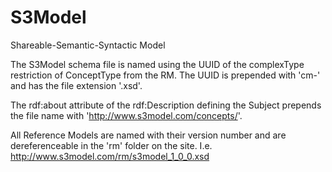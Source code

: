 # S3Model
Shareable-Semantic-Syntactic Model 


The S3Model schema file is named using the UUID of the complexType restriction of ConceptType from the RM. The UUID is prepended with 'cm-' and has the file extension '.xsd'. 


The rdf:about attribute of the rdf:Description defining the Subject prepends the file name with 'http://www.s3model.com/concepts/'.  


All Reference Models are named with their version number and are dereferenceable in the 'rm' folder on the site. I.e. http://www.s3model.com/rm/s3model_1_0_0.xsd 

